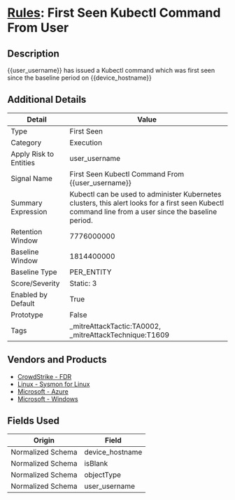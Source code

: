 # [Rules](README.md): First Seen Kubectl Command From User

## Description
{{user_username}} has issued a Kubectl command which was first seen since the baseline period on {{device_hostname}}

## Additional Details
|Detail|Value|
|----|----|
|Type|First Seen|
|Category|Execution|
|Apply Risk to Entities|user_username|
|Signal Name|First Seen Kubectl Command From {{user_username}}|
|Summary Expression|Kubectl can be used to administer Kubernetes clusters, this alert looks for a first seen Kubectl command line from a user since the baseline period.|
|Retention Window|7776000000|
|Baseline Window|1814400000|
|Baseline Type|PER_ENTITY|
|Score/Severity|Static: 3|
|Enabled by Default|True|
|Prototype|False|
|Tags|_mitreAttackTactic:TA0002, _mitreAttackTechnique:T1609|
## Vendors and Products
- [CrowdStrike - FDR](../products/569a3a44-c29f-492e-bcf4-5dc04e2ab0f3.md)
- [Linux - Sysmon for Linux](../products/b238758d-ade8-41d2-b32d-c99159e9fd74.md)
- [Microsoft - Azure](../products/a1225af5-e778-4068-a9a2-47da93d1ff24.md)
- [Microsoft - Windows](../products/1ff7546c-cb36-4a24-87f7-89d2cecc5761.md)


## Fields Used

|Origin|Field|
|----|----|
|Normalized Schema|device_hostname|
|Normalized Schema|isBlank|
|Normalized Schema|objectType|
|Normalized Schema|user_username|


